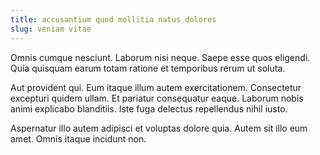 ```yaml
---
title: accusantium quod mollitia natus dolores
slug: veniam vitae
---
```


Omnis cumque nesciunt. Laborum nisi neque. Saepe esse quos eligendi. Quia quisquam earum totam ratione et temporibus rerum ut soluta.

Aut provident qui. Eum itaque illum autem exercitationem. Consectetur excepturi quidem ullam. Et pariatur consequatur eaque. Laborum nobis animi explicabo blanditiis. Iste fuga delectus repellendus nihil iusto.

Aspernatur illo autem adipisci et voluptas dolore quia. Autem sit illo eum amet. Omnis itaque incidunt non.
